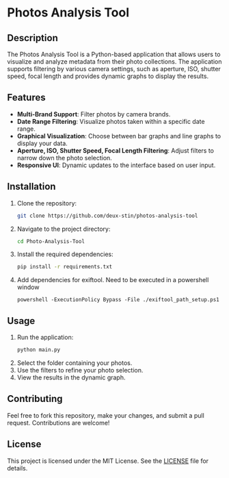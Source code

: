 # Photos Analysis Tool

## Description

The Photos Analysis Tool is a Python-based application that allows users to visualize and analyze metadata from their photo collections. The application supports filtering by various camera settings, such as aperture, ISO, shutter speed, focal length and provides dynamic graphs to display the results.

## Features

- **Multi-Brand Support**: Filter photos by camera brands.
- **Date Range Filtering**: Visualize photos taken within a specific date range.
- **Graphical Visualization**: Choose between bar graphs and line graphs to display your data.
- **Aperture, ISO, Shutter Speed, Focal Length Filtering**: Adjust filters to narrow down the photo selection.
- **Responsive UI**: Dynamic updates to the interface based on user input.

## Installation

1. Clone the repository:
    ```bash
    git clone https://github.com/deux-stin/photos-analysis-tool
    ```
2. Navigate to the project directory:
    ```bash
    cd Photo-Analysis-Tool
    ```
3. Install the required dependencies:
    ```bash
    pip install -r requirements.txt
    ```
4. Add dependencies for exiftool. Need to be executed in a powershell window
    ```
    powershell -ExecutionPolicy Bypass -File ./exiftool_path_setup.ps1
    ```

## Usage

1. Run the application:
    ```bash
    python main.py
    ```
2. Select the folder containing your photos.
3. Use the filters to refine your photo selection.
4. View the results in the dynamic graph.

## Contributing

Feel free to fork this repository, make your changes, and submit a pull request. Contributions are welcome!

## License

This project is licensed under the MIT License. See the [LICENSE](LICENSE) file for details.
